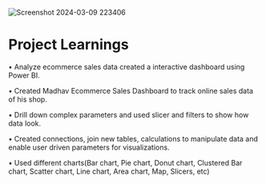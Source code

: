 ![Screenshot 2024-03-09 223406](https://github.com/omkarj4299/MADHAV-ECOMMERCE-SALES-DASHBOARD/assets/120112924/3b6850c8-8f9b-4ed4-8077-ba441154ffbd)


# Project Learnings
•	 Analyze ecommerce sales data created a interactive dashboard using Power BI.

•	 Created Madhav Ecommerce Sales Dashboard to track online sales data of his shop.

•	Drill down complex parameters and used slicer and filters to show how data look.

•	Created connections, join new tables, calculations to manipulate data and enable user driven parameters for visualizations.

•	Used different charts(Bar chart, Pie chart, Donut chart, Clustered Bar chart, Scatter chart, Line chart, Area chart, Map, Slicers, etc)
